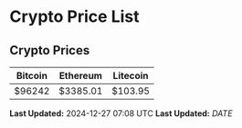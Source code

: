 # Crypto Price List

## Crypto Prices
| Bitcoin | Ethereum | Litecoin |
| ------- | -------- | -------- |
| $96242 | $3385.01 | $103.95 |
**Last Updated:** 2024-12-27 07:08 UTC
**Last Updated:** $DATE$
